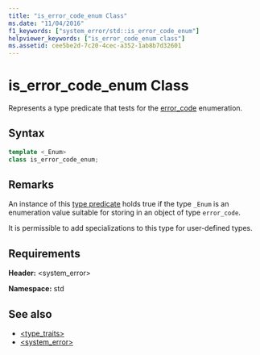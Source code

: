 ```yaml
---
title: "is_error_code_enum Class"
ms.date: "11/04/2016"
f1_keywords: ["system_error/std::is_error_code_enum"]
helpviewer_keywords: ["is_error_code_enum class"]
ms.assetid: cee5be2d-7c20-4cec-a352-1ab8b7d32601
---
```

# is_error_code_enum Class

Represents a type predicate that tests for the [error_code](../standard-library/error-code-class.md) enumeration.

## Syntax

```cpp
template <_Enum>
class is_error_code_enum;
```

## Remarks

An instance of this [type predicate](../standard-library/type-traits.md) holds true if the type `_Enum` is an enumeration value suitable for storing in an object of type `error_code`.

It is permissible to add specializations to this type for user-defined types.

## Requirements

**Header:** \<system_error>

**Namespace:** std

## See also

- [<type_traits>](../standard-library/type-traits.md)
- [<system_error>](../standard-library/system-error.md)

